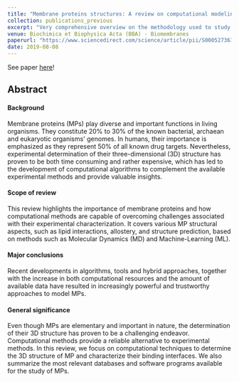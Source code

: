 ```yaml
---
title: "Membrane proteins structures: A review on computational modeling tools."
collection: publications_previous
excerpt: "Very comprehensive overview on the methodology used to study membrane proteins computationally."
venue: Biochimica et Biophysica Acta (BBA) - Biomembranes
paperurl: "https://www.sciencedirect.com/science/article/pii/S000527361730233X"
date: 2019-08-08
---
```


See paper <u><a href="{{page.paperurl}}">here</a></u>!

## Abstract

#### Background

Membrane proteins (MPs) play diverse and important functions in living organisms. They constitute 20% to 30% of the known bacterial, archaean and eukaryotic organisms' genomes. In humans, their importance is emphasized as they represent 50% of all known drug targets. Nevertheless, experimental determination of their three-dimensional (3D) structure has proven to be both time consuming and rather expensive, which has led to the development of computational algorithms to complement the available experimental methods and provide valuable insights.

#### Scope of review

This review highlights the importance of membrane proteins and how computational methods are capable of overcoming challenges associated with their experimental characterization. It covers various MP structural aspects, such as lipid interactions, allostery, and structure prediction, based on methods such as Molecular Dynamics (MD) and Machine-Learning (ML).

#### Major conclusions

Recent developments in algorithms, tools and hybrid approaches, together with the increase in both computational resources and the amount of available data have resulted in increasingly powerful and trustworthy approaches to model MPs.

#### General significance

Even though MPs are elementary and important in nature, the determination of their 3D structure has proven to be a challenging endeavor. Computational methods provide a reliable alternative to experimental methods. In this review, we focus on computational techniques to determine the 3D structure of MP and characterize their binding interfaces. We also summarize the most relevant databases and software programs available for the study of MPs.


